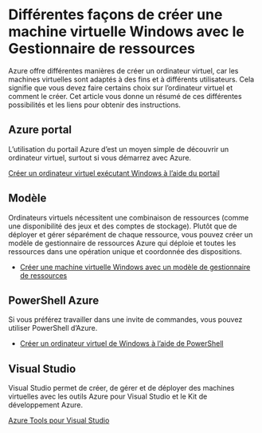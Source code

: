 <properties
    pageTitle="Différentes façons de créer un ordinateur virtuel de Windows | Microsoft Azure"
    description="Répertorie les différentes façons de créer une machine virtuelle Windows avec le Gestionnaire de ressources."
    services="virtual-machines-windows"
    documentationCenter=""
    authors="cynthn"
    manager="timlt"
    editor=""
    tags="azure-resource-manager"/>

<tags
    ms.service="virtual-machines-windows"
    ms.devlang="na"
    ms.topic="article"
    ms.tgt_pltfrm="vm-windows"
    ms.workload="infrastructure-services"
    ms.date="09/27/2016"
    ms.author="cynthn"/>

# <a name="different-ways-to-create-a-windows-virtual-machine-with-resource-manager"></a>Différentes façons de créer une machine virtuelle Windows avec le Gestionnaire de ressources

Azure offre différentes manières de créer un ordinateur virtuel, car les machines virtuelles sont adaptés à des fins et à différents utilisateurs. Cela signifie que vous devez faire certains choix sur l’ordinateur virtuel et comment le créer. Cet article vous donne un résumé de ces différentes possibilités et les liens pour obtenir des instructions.

## <a name="azure-portal"></a>Azure portal

L’utilisation du portail Azure d’est un moyen simple de découvrir un ordinateur virtuel, surtout si vous démarrez avec Azure. 

[Créer un ordinateur virtuel exécutant Windows à l’aide du portail](virtual-machines-windows-hero-tutorial.md)

## <a name="template"></a>Modèle

Ordinateurs virtuels nécessitent une combinaison de ressources (comme une disponibilité des jeux et des comptes de stockage). Plutôt que de déployer et gérer séparément de chaque ressource, vous pouvez créer un modèle de gestionnaire de ressources Azure qui déploie et toutes les ressources dans une opération unique et coordonnée des dispositions.

- [Créer une machine virtuelle Windows avec un modèle de gestionnaire de ressources](virtual-machines-windows-ps-template.md)


## <a name="azure-powershell"></a>PowerShell Azure

Si vous préférez travailler dans une invite de commandes, vous pouvez utiliser PowerShell d’Azure.

- [Créer un ordinateur virtuel de Windows à l’aide de PowerShell](virtual-machines-windows-ps-create.md)


## <a name="visual-studio"></a>Visual Studio

Visual Studio permet de créer, de gérer et de déployer des machines virtuelles avec les outils Azure pour Visual Studio et le Kit de développement Azure.

[Azure Tools pour Visual Studio](https://www.visualstudio.com/features/azure-tools-vs)

